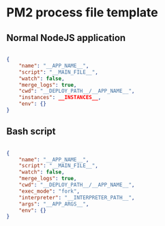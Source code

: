 
# PM2 process file template

## Normal NodeJS application

```json

{
    "name": "__APP_NAME__",
    "script": "__MAIN_FILE__",
    "watch": false,
    "merge_logs": true,
    "cwd": "__DEPLOY_PATH__/__APP_NAME__",
    "instances": __INSTANCES__,
    "env": {}
}

```

## Bash script

```json

{
    "name": "__APP_NAME__",
    "script": "__MAIN_FILE__",
    "watch": false,
    "merge_logs": true,
    "cwd": "__DEPLOY_PATH__/__APP_NAME__",
    "exec_mode": "fork",
    "interpreter": "__INTERPRETER_PATH__",
    "args": "__APP_ARGS__",
    "env": {}
}

```